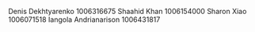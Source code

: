 Denis Dekhtyarenko 1006316675
Shaahid Khan 1006154000
Sharon Xiao 1006071518
Iangola Andrianarison 1006431817
